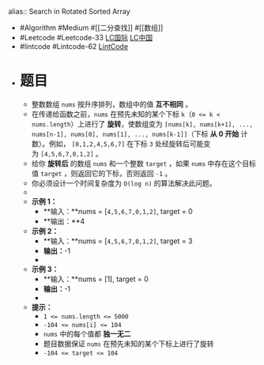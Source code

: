 alias:: Search in Rotated Sorted Array

- #Algorithm #Medium #[[二分查找]] #[[数组]]
- #Leetcode #Leetcode-33 [LC国际](https://leetcode.com/problems/search-in-rotated-sorted-array/) [LC中国](https://leetcode.cn/problems/search-in-rotated-sorted-array/)
- #lintcode #Lintcode-62 [LintCode](https://www.lintcode.com/problem/62/)
- # 题目
	- 整数数组 `nums` 按升序排列，数组中的值 **互不相同** 。
	- 在传递给函数之前，`nums` 在预先未知的某个下标 `k`（`0 <= k < nums.length`）上进行了 **旋转**，使数组变为 `[nums[k], nums[k+1], ..., nums[n-1], nums[0], nums[1], ..., nums[k-1]]`（下标 **从 0 开始** 计数）。例如， `[0,1,2,4,5,6,7]` 在下标 `3` 处经旋转后可能变为 `[4,5,6,7,0,1,2]` 。
	- 给你 **旋转后** 的数组 `nums` 和一个整数 `target` ，如果 `nums` 中存在这个目标值 `target` ，则返回它的下标，否则返回 `-1` 。
	- 你必须设计一个时间复杂度为 `O(log n)` 的算法解决此问题。
	-
	- **示例 1：**
		- **输入：**nums = [`4,5,6,7,0,1,2]`, target = 0
		- **输出：**4
	- **示例 2：**
		- **输入：**nums = [`4,5,6,7,0,1,2]`, target = 3
		- **输出：**-1
		-
	- **示例 3：**
		- **输入：**nums = [1], target = 0
		- **输出：**-1
		-
	- **提示：**
		- `1 <= nums.length <= 5000`
		- `-104 <= nums[i] <= 104`
		- `nums` 中的每个值都 **独一无二**
		- 题目数据保证 `nums` 在预先未知的某个下标上进行了旋转
		- `-104 <= target <= 104`